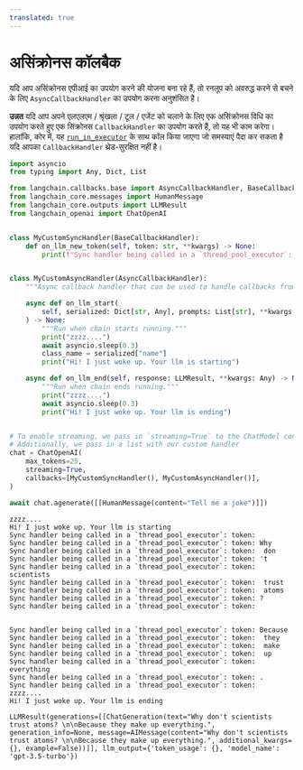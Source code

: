 ```yaml
---
translated: true
---
```


# असिंक्रोनस कॉलबैक

यदि आप असिंक्रोनस एपीआई का उपयोग करने की योजना बना रहे हैं, तो रनलूप को अवरुद्ध करने से बचने के लिए `AsyncCallbackHandler` का उपयोग करना अनुशंसित है।

**उन्नत** यदि आप अपने एलएलएम / श्रृंखला / टूल / एजेंट को चलाने के लिए एक असिंक्रोनस विधि का उपयोग करते हुए एक सिंक्रोनस `CallbackHandler` का उपयोग करते हैं, तो यह भी काम करेगा। हालांकि, कोर में, यह [`run_in_executor`](https://docs.python.org/3/library/asyncio-eventloop.html#asyncio.loop.run_in_executor) के साथ कॉल किया जाएगा जो समस्याएं पैदा कर सकता है यदि आपका `CallbackHandler` थ्रेड-सुरक्षित नहीं है।

```python
import asyncio
from typing import Any, Dict, List

from langchain.callbacks.base import AsyncCallbackHandler, BaseCallbackHandler
from langchain_core.messages import HumanMessage
from langchain_core.outputs import LLMResult
from langchain_openai import ChatOpenAI


class MyCustomSyncHandler(BaseCallbackHandler):
    def on_llm_new_token(self, token: str, **kwargs) -> None:
        print(f"Sync handler being called in a `thread_pool_executor`: token: {token}")


class MyCustomAsyncHandler(AsyncCallbackHandler):
    """Async callback handler that can be used to handle callbacks from langchain."""

    async def on_llm_start(
        self, serialized: Dict[str, Any], prompts: List[str], **kwargs: Any
    ) -> None:
        """Run when chain starts running."""
        print("zzzz....")
        await asyncio.sleep(0.3)
        class_name = serialized["name"]
        print("Hi! I just woke up. Your llm is starting")

    async def on_llm_end(self, response: LLMResult, **kwargs: Any) -> None:
        """Run when chain ends running."""
        print("zzzz....")
        await asyncio.sleep(0.3)
        print("Hi! I just woke up. Your llm is ending")


# To enable streaming, we pass in `streaming=True` to the ChatModel constructor
# Additionally, we pass in a list with our custom handler
chat = ChatOpenAI(
    max_tokens=25,
    streaming=True,
    callbacks=[MyCustomSyncHandler(), MyCustomAsyncHandler()],
)

await chat.agenerate([[HumanMessage(content="Tell me a joke")]])
```

```output
zzzz....
Hi! I just woke up. Your llm is starting
Sync handler being called in a `thread_pool_executor`: token:
Sync handler being called in a `thread_pool_executor`: token: Why
Sync handler being called in a `thread_pool_executor`: token:  don
Sync handler being called in a `thread_pool_executor`: token: 't
Sync handler being called in a `thread_pool_executor`: token:  scientists
Sync handler being called in a `thread_pool_executor`: token:  trust
Sync handler being called in a `thread_pool_executor`: token:  atoms
Sync handler being called in a `thread_pool_executor`: token: ?
Sync handler being called in a `thread_pool_executor`: token:


Sync handler being called in a `thread_pool_executor`: token: Because
Sync handler being called in a `thread_pool_executor`: token:  they
Sync handler being called in a `thread_pool_executor`: token:  make
Sync handler being called in a `thread_pool_executor`: token:  up
Sync handler being called in a `thread_pool_executor`: token:  everything
Sync handler being called in a `thread_pool_executor`: token: .
Sync handler being called in a `thread_pool_executor`: token:
zzzz....
Hi! I just woke up. Your llm is ending
```

```output
LLMResult(generations=[[ChatGeneration(text="Why don't scientists trust atoms? \n\nBecause they make up everything.", generation_info=None, message=AIMessage(content="Why don't scientists trust atoms? \n\nBecause they make up everything.", additional_kwargs={}, example=False))]], llm_output={'token_usage': {}, 'model_name': 'gpt-3.5-turbo'})
```

